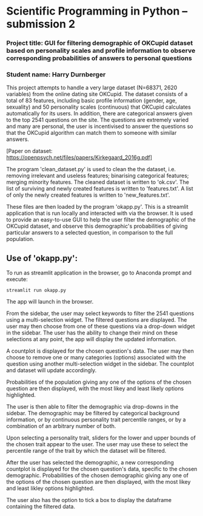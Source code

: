 # Scientific Programming in Python – submission 2

### Project title: GUI for filtering demographic of OKCupid dataset based on personality scales and profile information to observe corresponding probabilities of answers to personal questions

### Student name: Harry Durnberger

This project attempts to handle a very large dataset (N=68371, 2620 variables) from the online dating site OKCupid. The dataset consists of a total of 83 features, including basic profile information (gender, age, sexuality) and 50 personality scales (continuous) that OKCupid calculates automatically for its users. In addition, there are categorical answers given to the top 2541 questions on the site. The questions are extremely varied and many are personal, the user is incentivised to answer the questions so that the OKCupid algorithm can match them to someone with similar answers.

[Paper on dataset: https://openpsych.net/files/papers/Kirkegaard_2016g.pdf]

The program 'clean_dataset.py' is used to clean the the dataset, i.e. removing irrelevant and useless features; binarising categorical features; merging minority features. The cleaned dataset is written to 'ok.csv'. The list of surviving and newly created features is written to 'features.txt'. A list of only the newly created features is written to 'new_features.txt'.

These files are then loaded by the program 'okapp.py'. This is a streamlit application that is run locally and interacted with via the browser. It is used to provide an easy-to-use GUI to help the user filter the demographic of the OKCupid dataset, and observe this demographic's probabilities of giving particular answers to a selected question, in comparison to the full population.

## Use of 'okapp.py':

To run as streamlit application in the browser, go to Anaconda prompt and execute:

```
streamlit run okapp.py
```

The app will launch in the browser.

From the sidebar, the user may select keywords to filter the 2541 questions using a multi-selection widget. The filtered questions are displayed. The user may then choose from one of these questions via a drop-down widget in the sidebar. The user has the ability to change their mind on these selections at any point, the app will display the updated information.

A countplot is displayed for the chosen question's data. The user may then choose to remove one or many categories (options) associated with the question using another multi-selection widget in the sidebar. The countplot and dataset will update accordingly.

Probabilities of the population giving any one of the options of the chosen question are then displayed, with the most likey and least likely options highlighted.

The user is then able to filter the demographic via drop-downs in the sidebar. The demographic may be filtered by categorical background information, or by continuous personality trait percentile ranges, or by a combination of an arbitrary number of both.

Upon selecting a personality trait, sliders for the lower and upper bounds of the chosen trait appear to the user. The user may use these to select the percentile range of the trait by which the dataset will be filtered.

After the user has selected the demographic, a new corresponding countplot is displayed for the chosen question's data, specific to the chosen demographic. Probabilities of the chosen demographic giving any one of the options of the chosen question are then displayed, with the most likey and least likley options highlighted.

The user also has the option to tick a box to display the dataframe containing the filtered data.

